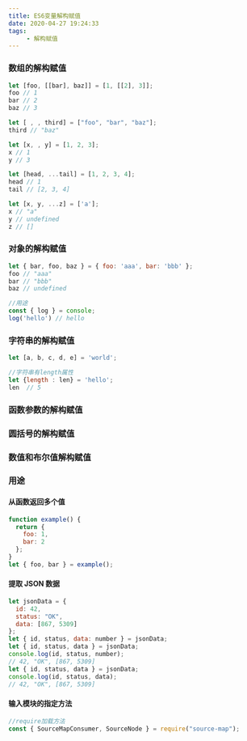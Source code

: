 ```yaml
---
title: ES6变量解构赋值
date: 2020-04-27 19:24:33
tags:
     - 解构赋值
---
```


### 数组的解构赋值
```js
let [foo, [[bar], baz]] = [1, [[2], 3]];
foo // 1
bar // 2
baz // 3

let [ , , third] = ["foo", "bar", "baz"];
third // "baz"

let [x, , y] = [1, 2, 3];
x // 1
y // 3

let [head, ...tail] = [1, 2, 3, 4];
head // 1
tail // [2, 3, 4]

let [x, y, ...z] = ['a'];
x // "a"
y // undefined
z // []
```

### 对象的解构赋值
```js
let { bar, foo, baz } = { foo: 'aaa', bar: 'bbb' };
foo // "aaa"
bar // "bbb"
baz // undefined

//用途
const { log } = console;
log('hello') // hello
```

### 字符串的解构赋值
```js
let [a, b, c, d, e] = 'world';

//字符串有length属性
let {length : len} = 'hello';
len  // 5
```
### 函数参数的解构赋值

### 圆括号的解构赋值

### 数值和布尔值解构赋值


### 用途
#### 从函数返回多个值
```js
function example() {
  return {
    foo: 1,
    bar: 2
  };
}
let { foo, bar } = example();
```

#### 提取 JSON 数据
```js
let jsonData = {
  id: 42,
  status: "OK",
  data: [867, 5309]
};
let { id, status, data: number } = jsonData;
let { id, status, data } = jsonData;
console.log(id, status, number);
// 42, "OK", [867, 5309]
let { id, status, data } = jsonData;
console.log(id, status, data);
// 42, "OK", [867, 5309]
```

#### 输入模块的指定方法
```js
//require加载方法
const { SourceMapConsumer, SourceNode } = require("source-map");
```